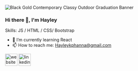 ![Black Gold Contemporary   Classy Outdoor Graduation Banner](https://user-images.githubusercontent.com/82784152/145101729-9447c8e9-e8f7-48b0-9469-22f3cd104479.png)


### Hi there 👋, I'm Hayley

Skills: JS / HTML / CSS/ Bootstrap

- 🌱 I’m currently learning React 
- 📫 How to reach me: Hayleykphanna@gmail.com  


[<img src='https://cdn.jsdelivr.net/npm/simple-icons@3.0.1/icons/icloud.svg' alt='website' height='40'>](https://hayleyhanna.github.io/)  [<img src='https://cdn.jsdelivr.net/npm/simple-icons@3.0.1/icons/linkedin.svg' alt='linkedin' height='40'>](https://www.linkedin.com/in/hayley-hanna-222243202/?miniProfileUrn=urn%3Ali%3Afs_miniProfile%3AACoAADOmEXoBFKxtW0W1KInLhPVSaLYazYdnUmU)  


